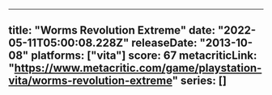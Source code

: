 
---
title: "Worms Revolution Extreme"
date: "2022-05-11T05:00:08.228Z"
releaseDate: "2013-10-08"
platforms: ["vita"]
score: 67
metacriticLink: "https://www.metacritic.com/game/playstation-vita/worms-revolution-extreme"
series: []
---
